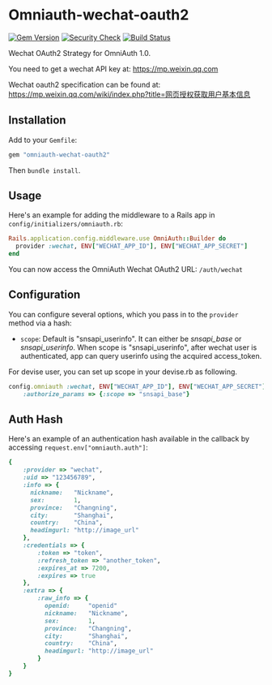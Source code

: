 Omniauth-wechat-oauth2
======================

[![Gem Version](https://img.shields.io/gem/v/omniauth-wechat-oauth2.svg)][gem]
[![Security Check](https://hakiri.io/github/NeverMin/omniauth-wechat-oauth2/master.svg)][security]
[![Build Status](https://travis-ci.org/NeverMin/omniauth-wechat-oauth2.svg)][travis]

[gem]: https://rubygems.org/gems/omniauth-weibo-oauth2
[security]: https://hakiri.io/github/NeverMin/omniauth-wechat-oauth2/master
[travis]: https://travis-ci.org/NeverMin/omniauth-wechat-oauth2


Wechat OAuth2 Strategy for OmniAuth 1.0.

You need to get a wechat API key at: https://mp.weixin.qq.com

Wechat oauth2 specification can be found at: https://mp.weixin.qq.com/wiki/index.php?title=网页授权获取用户基本信息

## Installation

Add to your `Gemfile`:

```ruby
gem "omniauth-wechat-oauth2"
```

Then `bundle install`.


## Usage

Here's an example for adding the middleware to a Rails app in `config/initializers/omniauth.rb`:

```ruby
Rails.application.config.middleware.use OmniAuth::Builder do
  provider :wechat, ENV["WECHAT_APP_ID"], ENV["WECHAT_APP_SECRET"]
end
```

You can now access the OmniAuth Wechat OAuth2 URL: `/auth/wechat`

## Configuration

You can configure several options, which you pass in to the `provider` method via a hash:

* `scope`: Default is "snsapi_userinfo". It can either be *snsapi_base* or *snsapi_userinfo*. When scope is "snsapi_userinfo", after wechat user is authenticated, app can query userinfo using the acquired access_token.

For devise user, you can set up scope in your devise.rb as following.

```ruby
config.omniauth :wechat, ENV["WECHAT_APP_ID"], ENV["WECHAT_APP_SECRET"],
    :authorize_params => {:scope => "snsapi_base"}
```

## Auth Hash

Here's an example of an authentication hash available in the callback by accessing `request.env["omniauth.auth"]`:

```ruby
{
    :provider => "wechat",
    :uid => "123456789",
    :info => {
      nickname:   "Nickname",
      sex:        1,
      province:   "Changning",
      city:       "Shanghai",
      country:    "China",
      headimgurl: "http://image_url"
    },
    :credentials => {
        :token => "token",
        :refresh_token => "another_token",
        :expires_at => 7200,
        :expires => true
    },
    :extra => {
        :raw_info => {
          openid:     "openid"
          nickname:   "Nickname",
          sex:        1,
          province:   "Changning",
          city:       "Shanghai",
          country:    "China",
          headimgurl: "http://image_url"
        }
    }
}
```




